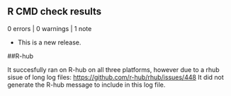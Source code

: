 ## R CMD check results

0 errors | 0 warnings | 1 note

* This is a new release.

##R-hub

It succesfully ran on R-hub on all three platforms, however due to a rhub sisue of long log files:
https://github.com/r-hub/rhub/issues/448
It did not generate the R-hub message to include in this log file.


